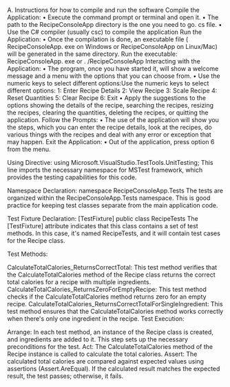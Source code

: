 A. Instructions for how to compile and run the software
Compile the Application:
•	Execute the command prompt or terminal and open it.
•	The path to the RecipeConsoleApp directory is the one you need to go. cs file.
•	Use the C# compiler (usually csc) to compile the application
Run the Application:
•	Once the compilation is done, an executable file ( RecipeConsoleApp. exe on Windows or RecipeConsoleApp on Linux/Mac) will be generated in the same directory.
Run the executable:
RecipeConsoleApp. exe
or 
. /RecipeConsoleApp
Interacting with the Application:
•	The program, once you have started it, will show a welcome message and a menu with the options that you can choose from.
•	Use the numeric keys to select different options:Use the numeric keys to select different options: 
1: Enter Recipe Details
2: View Recipe
3: Scale Recipe 
4: Reset Quantities
5: Clear Recipe 
6: Exit
•	Apply the suggestions to the options showing the details of the recipe, searching the recipes, resizing the recipes, clearing the quantities, deleting the recipes, or quitting the application.
Follow the Prompts:
•	The use of the application will show you the steps, which you can enter the recipe details, look at the recipes, do various things with the recipes and deal with any error or exception that may happen.
Exit the Application:
•	Out of the application, press option 6 from the menu.


Using Directive:
using Microsoft.VisualStudio.TestTools.UnitTesting;
This line imports the necessary namespace for MSTest framework, which provides the testing capabilities for this code.

Namespace Declaration:
namespace RecipeConsoleApp.Tests
The tests are organized within the RecipeConsoleApp.Tests namespace. This is good practice for keeping test classes separate from the main application code.

Test Fixture Declaration:
[TestFixture]
public class RecipeTests
The [TestFixture] attribute indicates that this class contains a set of test methods. In this case, it's named RecipeTests, and it will contain test cases for the Recipe class.

Test Methods:

CalculateTotalCalories_ReturnsCorrectTotal:
This test method verifies that the CalculateTotalCalories method of the Recipe class returns the correct total calories for a recipe with multiple ingredients.
CalculateTotalCalories_ReturnsZeroForEmptyRecipe:
This test method checks if the CalculateTotalCalories method returns zero for an empty recipe.
CalculateTotalCalories_ReturnsCorrectTotalForSingleIngredient:
This test method ensures that the CalculateTotalCalories method works correctly when there's only one ingredient in the recipe.
Test Execution:

Arrange:
In each test method, an instance of the Recipe class is created, and ingredients are added to it. This step sets up the necessary preconditions for the test.
Act:
The CalculateTotalCalories method of the Recipe instance is called to calculate the total calories.
Assert:
The calculated total calories are compared against expected values using assertions (Assert.AreEqual). If the calculated result matches the expected result, the test passes; otherwise, it fails.
